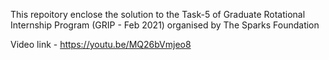 This repoitory enclose the solution to the Task-5 of Graduate Rotational Internship Program (GRIP - Feb 2021) organised by The Sparks Foundation

Video link - https://youtu.be/MQ26bVmjeo8
